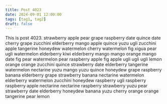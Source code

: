 ```yaml
---
title: Post 4023
date: 2024-09-01 12:00:00
tags: [tag1, tag2]
draft: false
---
```

This is post 4023.
strawberry
apple
pear
grape
raspberry
date
quince
date
cherry
grape
zucchini
elderberry
mango
apple
quince
yuzu
ugli
zucchini
apple
tangerine
honeydew
watermelon
cherry
watermelon
fig
xigua
pear
ugli
watermelon
elderberry
kiwi
elderberry
mango
mango
orange
mango
date
fig
pear
watermelon
pear
raspberry
apple
fig
apple
ugli
ugli
ugli
lemon
orange
orange
zucchini
quince
strawberry
date
elderberry
tangerine
watermelon
nectarine
yuzu
mango
yuzu
quince
honeydew
grape
raspberry
banana
elderberry
grape
strawberry
banana
nectarine
watermelon
elderberry
watermelon
zucchini
honeydew
raspberry
ugli
raspberry
raspberry
apple
nectarine
nectarine
raspberry
strawberry
yuzu
pear
strawberry
date
elderberry
honeydew
banana
yuzu
cherry
orange
orange
tangerine
pear
lemon
